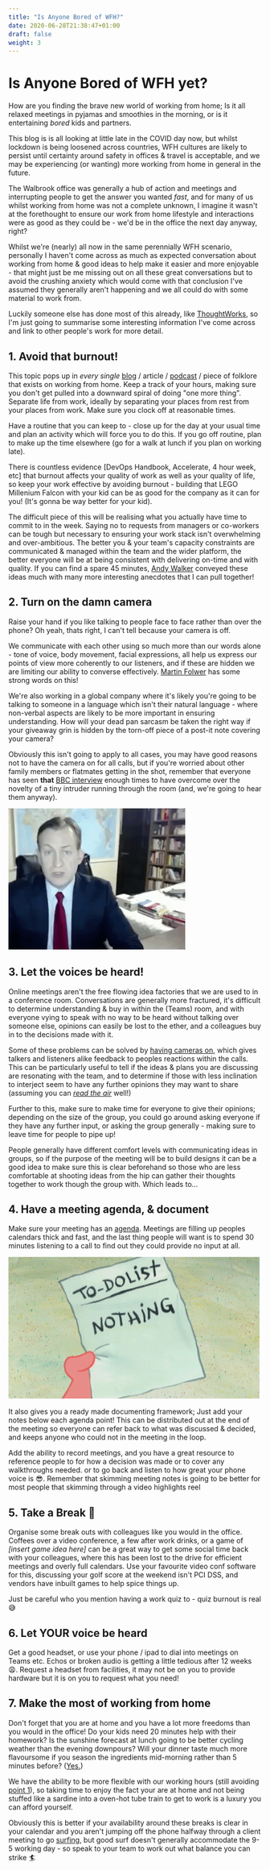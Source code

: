 ```yaml
---
title: "Is Anyone Bored of WFH?"
date: 2020-06-28T21:38:47+01:00
draft: false
weight: 3
---
```


# Is Anyone Bored of WFH yet?

How are you finding the brave new world of working from home; Is it all relaxed meetings in pyjamas and smoothies in the morning, or is it entertaining _bored_ kids and partners.

This blog is is all looking at little late in the COVID day now, but whilst lockdown is being loosened across countries, WFH cultures are likely to persist until certainty around safety in offices & travel is acceptable, and we may be experiencing (or wanting) more working from home in general in the future.

The Walbrook office was generally a hub of action and meetings and interrupting people to get the answer you wanted _fast_, and for many of us whilst working from home was not a complete unknown, I imagine it wasn't at the forethought to ensure our work from home lifestyle and interactions were as good as they could be - we'd be in the office the next day anyway, right?

Whilst we're (nearly) all now in the same perennially WFH scenario, personally I haven't come across as much as expected conversation about working from home & good ideas to help make it easier and more enjoyable - that might just be me missing out on all these great conversations but to avoid the crushing anxiety which would come with that conclusion I've assumed they generally aren't happening and we all could do with some material to work from.

Luckily someone else has done most of this already, like [ThoughtWorks](https://files.thoughtworks.com/pdfs/Books/Remote_Work_Playbook.pdf), so I'm just going to summarise some interesting information I've come across and link to other people's work for more detail.

## 1. Avoid that burnout!

This topic pops up in *every single* [blog](https://whenihavetime.com/2014/07/08/10-lessons-from-4-years-working-remotely/) / article / [podcast](https://www.codingblocks.net/podcast/how-to-work-remote-effectively/) / piece of folklore that exists on working from home. Keep a track of your hours, making sure you don't get pulled into a downward spiral of doing "one more thing". Separate life from work, ideally by separating your places from rest from your places from work. Make sure you clock off at reasonable times.

Have a routine that you can keep to - close up for the day at your usual time and plan an activity which will force you to do this. If you go off routine, plan to make up the time elsewhere (go for a walk at lunch if you plan on working late).

There is countless evidence [DevOps Handbook, Accelerate, 4 hour week, etc] that burnout affects your quality of work as well as your quality of life, so keep your work effective by avoiding burnout  - building that LEGO Millenium Falcon with your kid can be as good for the company as it can for you! (It's gonna be way better for your kid).

The difficult piece of this will be realising what you actually have time to commit to in the week. Saying no to requests from managers or co-workers can be tough but necessary to ensuring your work stack isn't overwhelming and over-ambitious. The better you & your team's capacity constraints are communicated & managed within the team and the wider platform, the better everyone will be at being consistent with delivering on-time and with quality. If you can find a spare 45 minutes, [Andy Walker](https://www.infoq.com/presentations/career-skills-self-management/?itm_source=infoq&itm_medium=QCon_EarlyAccessVideos&itm_campaign=QConLondon2019) conveyed these ideas much with many more interesting anecdotes that I can pull together!

## 2. Turn on the damn camera

Raise your hand if you like talking to people face to face rather than over the phone? Oh yeah, thats right, I can't tell because your camera is off.

We communicate with each other using so much more than our words alone - tone of voice, body movement, facial expressions, all help us express our points of view more coherently to our listeners, and if these are hidden we are limiting our ability to converse effectively. [Martin Folwer](https://martinfowler.com/articles/effective-video-calls.html) has some strong words on this!

We're also working in a global company where it's likely you're going to be talking to someone in a language which isn't their natural language - where non-verbal aspects are likely to be more important in ensuring understanding. How will your dead pan sarcasm be taken the right way if your giveaway grin is hidden by the torn-off piece of a post-it note covering your camera?

Obviously this isn't going to apply to all cases, you may have good reasons not to have the camera on for all calls, but if you're worried about other family members or flatmates getting in the shot, remember that everyone has seen **that** [BBC interview](https://www.youtube.com/watch?v=Mh4f9AYRCZY) enough times to have overcome over the novelty of a tiny intruder running through the room (and, we're going to hear them anyway).

![Intruder!](/images/wfh_pics/bbc_gif.gif)

## 3. Let the voices be heard!

Online meetings aren't the free flowing idea factories that we are used to in a conference room. Conversations are generally more fractured, it's difficult to determine understanding & buy in within the (Teams) room, and with everyone vying to speak with no way to be heard without talking over someone else, opinions can easily be lost to the ether, and a colleagues buy in to the decisions made with it.

Some of these problems can be solved by [having cameras on](#2-turn-on-the-damn-camera), which gives talkers and listeners alike feedback to peoples reactions within the calls. This can be particularly useful to tell if the ideas & plans you are discussing are resonating with the team, and to determine if those with less inclination to interject seem to have any further opinions they may want to share (assuming you can _[read the air](https://www.bbc.com/worklife/article/20200129-what-is-reading-the-air-in-japan)_ well!)

Further to this, make sure to make time for everyone to give their opinions; depending on the size of the group, you could go around asking everyone if they have any further input, or asking the group generally - making sure to leave time for people to pipe up!

People generally have different comfort levels with communicating ideas in groups, so if the purpose of the meeting will be to build designs it can be a good idea to make sure this is clear beforehand so those who are less comfortable at shooting ideas from the hip can gather their thoughts together to work though the group with. Which leads to...

## 4. Have a meeting agenda, & document

Make sure your meeting has an [agenda](https://about.gitlab.com/company/culture/all-remote/meetings/#have-an-agenda). Meetings are filling up peoples calendars thick and fast, and the last thing people will want is to spend 30 minutes listening to a call to find out they could provide no input at all.


![Do nothing?](/images/wfh_pics/do_nothing_gif.gif)


It also gives you a ready made documenting framework; Just add your notes below each agenda point! This can be distributed out at the end of the meeting so everyone can refer back to what was discussed & decided, and keeps anyone who could not in the meeting in the loop.

Add the ability to record meetings, and you have a great resource to reference people to for how a decision was made or to cover any walkthroughs needed. or to go back and listen to how great your phone voice is :sunglasses:. Remember that skimming meeting notes is going to be better for most people that skimming through a video highlights reel

## 5. Take a Break :chocolate_bar:

Organise some break outs with colleagues like you would in the office. Coffees over a video conference, a few after work drinks, or a game of _[insert game idea here]_ can be a great way to get some social time back with your colleagues, where this has been lost to the drive for efficient meetings and overly full calendars. Use your favourite video conf software for this, discussing your golf score at the weekend isn't PCI DSS, and vendors have inbuilt games to help spice things up.

Just be careful who you mention having a work quiz to - quiz burnout is real :sweat_smile:


## 6. Let YOUR voice be heard

Get a good headset, or use your phone / ipad to dial into meetings on Teams etc. Echos or broken audio is getting a little tedious after 12 weeks :weary:. Request a headset from facilities, it may not be on you to provide hardware but it is on you to request what you need!


## 7. Make the most of working from home

Don't forget that you are at home and you have a lot more freedoms than you would in the office! Do your kids need 20 minutes help with their homework?  Is the sunshine forecast at lunch going to be better cycling weather than the evening downpours? Will your dinner taste much more flavoursome if you season the ingredients mid-morning rather than 5 minutes before? ([Yes.](https://www.saltfatacidheat.com/))

We have the ability to be more flexible with our working hours (still avoiding [point 1](#1-avoid-that-burnout)), so taking time to enjoy the fact your are at home and not being stuffed like a sardine into a oven-hot tube train to get to work is a luxury you can afford yourself.

Obviously this is better if your availability around these breaks is clear in your calendar and you aren't jumping off the phone  halfway through a client meeting to go [surfing](https://soundcloud.com/patagonia1973/let-my-people-go-surfing-prologue), but  good surf doesn't generally accommodate the 9-5 working day - so speak to your team to work out what balance you can strike :surfer:

